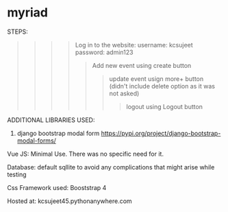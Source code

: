 # myriad
STEPS:
>>>> Log in to the website:
username: kcsujeet
password: admin123
>>>>> Add new event using create button
>>>>>> update event usign more+ button
(didn't include delete option as it was not asked)
>>>>>>> logout using Logout button

ADDITIONAL LIBRARIES USED:
1. django bootstrap modal form
https://pypi.org/project/django-bootstrap-modal-forms/

Vue JS:
Minimal Use. There was no specific need for it. 

Database: 
default sqllite to avoid any complications that might arise while testing

Css Framework used:
Booststrap 4

Hosted at: 
kcsujeet45.pythonanywhere.com
